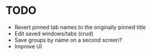 TODO
====

- Revert pinned tab names to the originally pinned title
- Edit saved windows/tabs (crud)
- Save groups by name on a second screen?
- Improve UI
